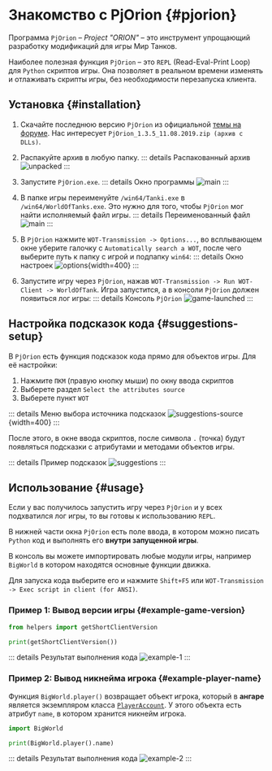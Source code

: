 # Знакомство с PjOrion {#pjorion}

Программа `PjOrion` – *Project "ORION"* – это инструмент упрощающий разработку модификаций для игры Мир&nbsp;Танков.

Наиболее полезная функция `PjOrion` – это `REPL` (Read-Eval-Print Loop) для `Python` скриптов игры. Она позволяет в реальном времени изменять и отлаживать скрипты игры, без необходимости перезапуска клиента.

## Установка {#installation}
1. Скачайте последнюю версию `PjOrion` из официальной [темы на форуме](https://koreanrandom.com/forum/topic/15280-pjorion-редактирование-компиляция-декомпиляция-обфускация-модов-версия-135-дата-11082019/). Нас интересует `PjOrion_1.3.5_11.08.2019.zip (архив с DLLs)`.

2. Распакуйте архив в любую папку.
::: details Распакованный архив
![unpacked](./assets/unpacked.png)
:::

3. Запустите `PjOrion.exe`.
::: details Окно программы
![main](./assets/main-window.png)
:::

4. В папке игры переименуйте `/win64/Tanki.exe` в `/win64/WorldOfTanks.exe`. Это нужно для того, чтобы `PjOrion` мог найти исполняемый файл игры.
::: details Переименованный файл
![main](./assets/wotexe.png)
:::

5. В `PjOrion` нажмите `WOT-Transmission -> Options...`, во всплывающем окне уберите галочку с `Automatically search a WOT`, после чего выберите путь к папку с игрой и подпапку `win64`:
::: details Окно настроек
![options](./assets/options.png){width=400}
:::

6. Запустите игру через `PjOrion`, нажав `WOT-Transmission -> Run WOT-Client -> WorldOfTank`. Игра запустится, а в консоли `PjOrion` должен появиться лог игры:
::: details Консоль `PjOrion`
![game-launched](./assets/game-launched.png)
:::

## Настройка подсказок кода {#suggestions-setup}
В `PjOrion` есть функция подсказок кода прямо для объектов игры. Для её настройки:
1. Нажмите `ПКМ` (правую кнопку мыши) по окну ввода скриптов 
2. Выберете раздел `Select the attributes source`
3. Выберете пункт `WOT`

::: details Меню выбора источника подсказок
![suggestions-source](./assets/wot-suggestions.png){width=400}
:::

После этого, в окне ввода скриптов, после символа `.` (точка) будут появляться подсказки с атрибутами и методами объектов игры.

::: details Пример подсказок
![suggestions](./assets/suggestions.png)
:::


## Использование {#usage}

Если у вас получилось запустить игру через `PjOrion` и у всех подхватился лог игры, то вы готовы к использованию `REPL`.

В нижней части окна `PjOrion` есть поле ввода, в котором можно писать `Python` код и выполнять его **внутри запущенной игры**.

В консоль вы можете импортировать любые модули игры, например `BigWorld` в котором находятся основные функции движка.

Для запуска кода выберите его и нажмите `Shift+F5` или `WOT-Transmission -> Exec script in client (for ANSI)`.

### Пример 1: Вывод версии игры {#example-game-version}
```python
from helpers import getShortClientVersion

print(getShortClientVersion())
```

::: details Результат выполнения кода
![example-1](./assets/example-1.png)
:::

### Пример 2: Вывод никнейма игрока {#example-player-name}

Функция `BigWorld.player()` возвращает объект игрока, который в **ангаре** является экземпляром класса [`PlayerAccount`](https://github.com/izeberg/wot-src/blob/709a8c2b9ede8a7515b45b92bdc2d3eacf14f784/sources/res/scripts/client/Account.py#L130). У этого объекта есть атрибут `name`, в котором хранится никнейм игрока.

```python
import BigWorld

print(BigWorld.player().name)
```

::: details Результат выполнения кода
![example-2](./assets/example-2.png)
:::
